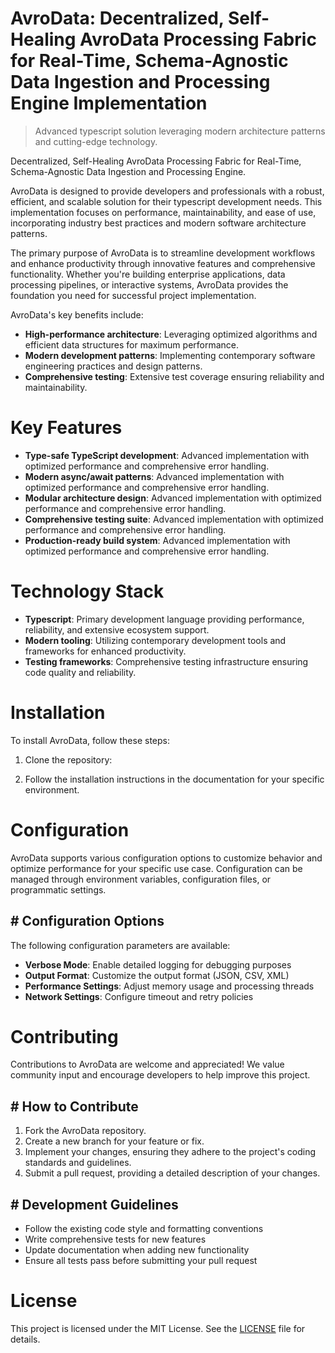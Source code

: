 <!-- fallback_AvroData_20251015200608_71904 -->

# AvroData: Decentralized, Self-Healing AvroData Processing Fabric for Real-Time, Schema-Agnostic Data Ingestion and Processing Engine Implementation
> Advanced typescript solution leveraging modern architecture patterns and cutting-edge technology.

Decentralized, Self-Healing AvroData Processing Fabric for Real-Time, Schema-Agnostic Data Ingestion and Processing Engine.

AvroData is designed to provide developers and professionals with a robust, efficient, and scalable solution for their typescript development needs. This implementation focuses on performance, maintainability, and ease of use, incorporating industry best practices and modern software architecture patterns.

The primary purpose of AvroData is to streamline development workflows and enhance productivity through innovative features and comprehensive functionality. Whether you're building enterprise applications, data processing pipelines, or interactive systems, AvroData provides the foundation you need for successful project implementation.

AvroData's key benefits include:

* **High-performance architecture**: Leveraging optimized algorithms and efficient data structures for maximum performance.
* **Modern development patterns**: Implementing contemporary software engineering practices and design patterns.
* **Comprehensive testing**: Extensive test coverage ensuring reliability and maintainability.

# Key Features

* **Type-safe TypeScript development**: Advanced implementation with optimized performance and comprehensive error handling.
* **Modern async/await patterns**: Advanced implementation with optimized performance and comprehensive error handling.
* **Modular architecture design**: Advanced implementation with optimized performance and comprehensive error handling.
* **Comprehensive testing suite**: Advanced implementation with optimized performance and comprehensive error handling.
* **Production-ready build system**: Advanced implementation with optimized performance and comprehensive error handling.

# Technology Stack

* **Typescript**: Primary development language providing performance, reliability, and extensive ecosystem support.
* **Modern tooling**: Utilizing contemporary development tools and frameworks for enhanced productivity.
* **Testing frameworks**: Comprehensive testing infrastructure ensuring code quality and reliability.

# Installation

To install AvroData, follow these steps:

1. Clone the repository:


2. Follow the installation instructions in the documentation for your specific environment.

# Configuration

AvroData supports various configuration options to customize behavior and optimize performance for your specific use case. Configuration can be managed through environment variables, configuration files, or programmatic settings.

## # Configuration Options

The following configuration parameters are available:

* **Verbose Mode**: Enable detailed logging for debugging purposes
* **Output Format**: Customize the output format (JSON, CSV, XML)
* **Performance Settings**: Adjust memory usage and processing threads
* **Network Settings**: Configure timeout and retry policies

# Contributing

Contributions to AvroData are welcome and appreciated! We value community input and encourage developers to help improve this project.

## # How to Contribute

1. Fork the AvroData repository.
2. Create a new branch for your feature or fix.
3. Implement your changes, ensuring they adhere to the project's coding standards and guidelines.
4. Submit a pull request, providing a detailed description of your changes.

## # Development Guidelines

* Follow the existing code style and formatting conventions
* Write comprehensive tests for new features
* Update documentation when adding new functionality
* Ensure all tests pass before submitting your pull request

# License

This project is licensed under the MIT License. See the [LICENSE](https://github.com/lisaantal/AvroData/blob/main/LICENSE) file for details.

